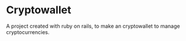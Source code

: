 # Cryptowallet
A project created with ruby on rails, to make an cryptowallet to manage cryptocurrencies.
